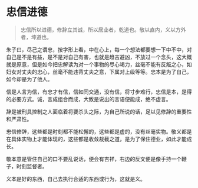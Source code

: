 # 忠信进德

> 忠信所以进德，修辞立其诚，所以居业者，乾道也。敬以直内，义以方外者，坤道也。

朱子曰，尽己之谓忠，按字形上看，中在心上，每一个想法都要想一下中不中，对自己是不是有益，是不是对自己有害，也就是趋吉避凶，不放过一个念头，这大概就是原意，但是如今把忠解读为对一个事物的尽心竭力，丝毫不能有反叛之心，如妇女对丈夫的忠心，丝毫不能违背丈夫之意，下属对上级等等。忠本是为了自己，如今却是为了他人。

信是人言为信，有忠才有信，信如同交通，没有信，将寸步难行，忠信是本，是得的必要方式。诚，言成组合而成，大致是说出的言语便能成，绝不虚言。

辞是被刑具控制之人面临着将要杀头之际，为自己所说的话，足以见修辞的重要性和严肃性。

忠信修辞，这些都是时刻都不能松懈的，这些都是虚的，没有丝毫实物。敬义都是在具体实物上才能体现的，这些都是收敛裁截之道，是为了保住德业，如此才能成长。

敬本意是管住自己的口不要乱说话，便会有吉祥，右边的反文便是像手持一个鞭子，时刻监督者。

义本是好的东西，自己去执行合适的东西或行为，这就是义。

